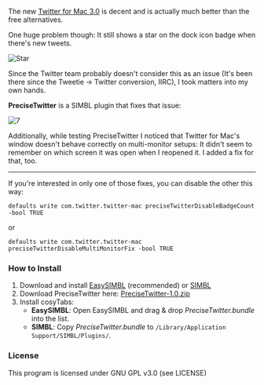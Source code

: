 The new [Twitter for Mac 3.0](https://itunes.apple.com/us/app/twitter/id409789998?mt=12) is decent and is actually much better than the free alternatives.

One huge problem though: It still shows a star on the dock icon badge when there's new tweets.

![Star](http://i.imgur.com/gfYsknt.png)

Since the Twitter team probably doesn't consider this as an issue (It's been there since the Tweetie -> Twitter conversion, IIRC), I took matters into my own hands.

**PreciseTwitter** is a SIMBL plugin that fixes that issue:

![7](http://i.imgur.com/d4HG0BR.png)

Additionally, while testing PreciseTwitter I noticed that Twitter for Mac's window doesn't behave correctly on multi-monitor setups: It didn't seem to remember on which screen it was open when I reopened it. I added a fix for that, too.

---

If you're interested in only one of those fixes, you can disable the other this way:

`defaults write com.twitter.twitter-mac preciseTwitterDisableBadgeCount -bool TRUE`

or 

`defaults write com.twitter.twitter-mac preciseTwitterDisableMultiMonitorFix -bool TRUE`

### How to Install

1. Download and install [EasySIMBL](https://github.com/norio-nomura/EasySIMBL/#how-to-install) (recommended) or [SIMBL](http://www.culater.net/software/SIMBL/SIMBL.php)
2. Download PreciseTwitter here: [PreciseTwitter-1.0.zip](https://github.com/inket/PreciseTwitter/releases/download/v1.0/PreciseTwitter-v1.0.zip)
3. Install cosyTabs:
	- **EasySIMBL**: Open EasySIMBL and drag & drop *PreciseTwitter.bundle* into the list.
	- **SIMBL**: Copy *PreciseTwitter.bundle* to `/Library/Application Support/SIMBL/Plugins/`.


### License
This program is licensed under GNU GPL v3.0 (see LICENSE)